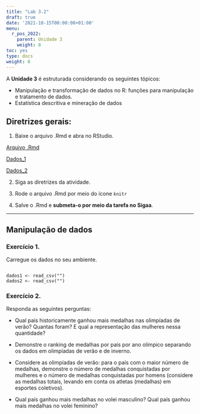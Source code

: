 ```yaml
---
title: "Lab 3.2"
draft: true
date: '2021-10-15T00:00:00+01:00'
menu:
  r_pos_2022:
    parent: Unidade 3
    weight: 8
toc: yes
type: docs
weight: 8
---
```


A **Unidade 3** é estruturada considerando os seguintes tópicos:
- Manipulação e transformação de dados no R: funções para manipulação e tratamento de dados. 
- Estatística descritiva e mineração de dados

## **Diretrizes gerais:**

1. Baixe o arquivo .Rmd e abra no RStudio. 

[Arquivo .Rmd](https://cefetmgbr-my.sharepoint.com/:u:/g/personal/renataoliveira_cefetmg_br/EeohRlLO7OtCtKdHO72GS2oBc8B1LBdlZuoRt02jIw2LLg?e=dUCXFm)

[Dados_1](https://cefetmgbr-my.sharepoint.com/:x:/g/personal/renataoliveira_cefetmg_br/EfOboEtruQNLnK1Iz2RynCcBNxYE6pz_gBbjOIUWRSodpw?e=y0igVw)

[Dados_2](https://cefetmgbr-my.sharepoint.com/:x:/g/personal/renataoliveira_cefetmg_br/EZBh8qqZVJVFsZu3pfmdbPYBH-4XbbGRkrkpybi0pTSObA?e=4koetd)

2. Siga as diretrizes da atividade. 

3. Rode o arquivo .Rmd por meio do ícone `knitr` 

4. Salve o .Rmd e **submeta-o por meio da tarefa no Sigaa**. 

<hr></hr>

## **Manipulação de dados**

### Exercício 1.
Carregue os dados no seu ambiente. 

```{r load-data, message = FALSE}

dados1 <- read_csv("")
dados2 <- read_csv("")
```


### Exercício 2.

Responda as seguintes perguntas:

- Qual país historicamente ganhou mais medalhas nas olimpíadas de verão? Quantas foram? E qual a representação das mulheres nessa quantidade? 

- Demonstre o ranking de medalhas por país por ano olímpico separando os dados em olimpíadas de verão e de inverno. 

- Considere as olimpíadas de verão: para o país com o maior número de medalhas, demonstre o número de medalhas conquistadas por mulheres e o número de medalhas conquistadas por homens (considere as medalhas totais, levando em conta os atletas (medalhas) em esportes coletivos). 

- Qual país ganhou mais medalhas no volei masculino? Qual país ganhou mais medalhas no volei feminino?

